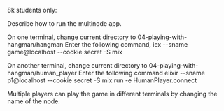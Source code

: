 8k students only:

Describe how to run the multinode app.

On one terminal, change current directory to 04-playing-with-hangman/hangman
Enter the following command, 
iex --sname game@localhost --cookie secret -S mix

On another terminal, change current directory to 04-playing-with-hangman/human_player
Enter the following command
elixir --sname p1@localhost --cookie secret -S mix run -e HumanPlayer.connect

Multiple players can play the game in different terminals by changing the name of the node.

